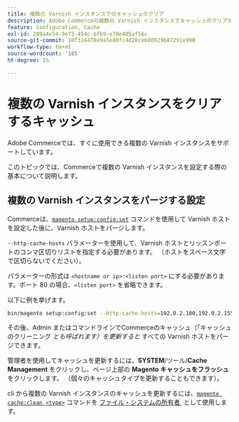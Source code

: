 ```yaml
---
title: 複数の Varnish インスタンスでのキャッシュのクリア
description: Adobe Commerceの複数の Varnish インスタンスでキャッシュのクリアがどのように機能するかを説明します。 設定と管理のベストプラクティスをご確認ください。
feature: Configuration, Cache
exl-id: 289a4e54-9e73-454c-bfb9-e78e405af56c
source-git-commit: 10f324478e9a5e80fc4d28ce680929687291e990
workflow-type: tm+mt
source-wordcount: '185'
ht-degree: 1%

---
```


# 複数の Varnish インスタンスをクリアするキャッシュ

Adobe Commerceでは、すぐに使用できる複数の Varnish インスタンスをサポートしています。

このトピックでは、Commerceで複数の Varnish インスタンスを設定する際の基本について説明します。

## 複数の Varnish インスタンスをパージする設定

Commerceは、[`magento setup:config:set`](../../installation/tutorials/deployment.md) コマンドを使用して Varnish ホストを設定した後に、Varnish ホストをパージします。

`--http-cache-hosts` パラメーターを使用して、Varnish ホストとリッスンポートのコンマ区切りリストを指定する必要があります。 （ホストをスペース文字で区切らないでください）。

パラメーターの形式は `<hostname or ip>:<listen port>` にする必要があります。ポート 80 の場合、`<listen port>` を省略できます。

以下に例を挙げます。

```bash
bin/magento setup:config:set --http-cache-hosts=192.0.2.100,192.0.2.155:8080
```

その後、Admin またはコマンドラインでCommerceのキャッシュ（「キャッシュのクリーニング _とも呼ばれます）を更新すると_ すべての Varnish ホストをパージできます。

管理者を使用してキャッシュを更新するには、**SYSTEM**/ツール/**Cache Management** をクリックし、ページ上部の **Magento キャッシュをフラッシュ** をクリックします。 （個々のキャッシュタイプを更新することもできます）。

cli から複数の Varnish インスタンスのキャッシュを更新するには、[`magento cache:clean <type>`](../cli/manage-cache.md#clean-and-flush-cache-types) コマンドを [&#x200B; ファイル・システムの所有者 &#x200B;](../../installation/prerequisites/file-system/overview.md) として使用します。
